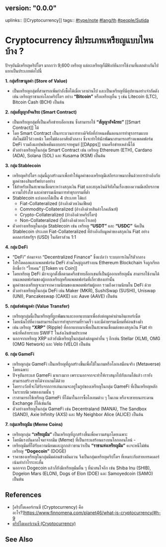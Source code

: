 ## version: "0.0.0"
uplinks:: [[Cryptocurrency]]
tags:: [](app://obsidian.md/index.html#type/note)[#type/note](app://obsidian.md/index.html#type/note) [](app://obsidian.md/index.html#lang/th)[#lang/th](app://obsidian.md/index.html#lang/th) [](app://obsidian.md/index.html#people/Sutida)[#people/Sutida](app://obsidian.md/index.html#people/Sutida)

# Cryptocurrency มีประเภทเหรียญแบบไหนบ้าง ?
ปัจจุบันมีเหรียญคริปโตฯ มากกว่า 9,600 เหรียญ แต่ละเหรียญก็มีฟังก์ชันการใช้งานที่แตกต่างกันไป แยกเป็นประเภทต่อไปนี้

**1. กลุ่มรักษามูลค่า (Store of Value)**
- เป็นเหรียญกลุ่มที่สามารถเพิ่มกำลังซื้อได้เมื่อเวลาผ่านไป และเป็นเหรียญที่มีอุปทานอย่างจำกัดดังเช่น เหรียญราชาแห่งโลกคริปโตฯ อย่าง **“Bitcoin”** หรือเหรียญอื่น ๆ เช่น Litecoin (LTC), Bitcoin Cash (BCH) เป็นต้น

**2. กลุ่มสัญญาอัจฉริยะ (Smart Contract)**
- เป็นเหรียญกลุ่มที่เป็นเครือข่ายบล็อกเชน ซึ่งสามารถใช้ **“สัญญาอัจฉิรยะ”** [[Smart Contract]] ได้ 
- โดย Smart Contract เป็นกระบวนการทางดิจิทัลที่กำหนดขั้นตอนการทำธุรกรรมแบบอัตโนมัติไว้ล่วงหน้า โดยไม่ต้องอาศัยตัวกลาง ซึ่งจะทำให้นักพัฒนาสามารถสร้างแพลตฟอร์ม DeFi รวมถึงแอปพลิเคชันแบบกระจายศูนย์ [[DApps]] บนเครือข่ายเหล่านี้ได้
- ตัวอย่างเหรียญในกลุ่ม Smart Contract เช่น เหรียญ Ethereum (ETH), Cardano (ADA), Solana (SOL) และ Kusama (KSM) เป็นต้น

**3. กลุ่ม Stablecoin**
- เหรียญคริปโตฯ กลุ่มนี้ถูกสร้างมาเพื่อทำให้มูลค่าของเหรียญมีเสถียรภาพมากขึ้นด้วยการอ้างอิงกับมูลค่าของสินทรัพย์บางอย่าง 
- ใช้สำหรับเป็นสะพานเชื่อมระหว่างสกุลเงิน Fiat และสกุลเงินดิจิทัลในเรื่องของความมีเสถียรภาพ ความโปร่งใส และค่าธรรมเนียมการทำธุรกรรมที่ต่ำ
- Stablecoin แบ่งออกได้เป็น 4 ประเภท ได้แก่ 
	- Fiat-Collateralized (อ้างอิงด้วยเงินเฟียต)
	-  Commodity-Collateralized (อ้างอิงด้วยสินค้าโภคภัณฑ์) 
	- Crypto-Collateralized (อ้างอิงด้วยคริปโตฯ) 
	-  Non-Collateralized (ไม่อ้างอิงด้วยอะไรเลย)
- ตัวอย่างเหรียญในกลุ่ม Stablecoin เช่น เหรียญ **“USDT”** และ **“USDC”** จัดเป็น Stablecoin ประเภท Fiat-Collateralized ที่อ้างอิงกับมูลค่าของสกุลเงิน Fiat อย่างดอลลาร์สหรัฐฯ (USD) ในอัตราส่วน 1:1

**4. กลุ่ม DeFi**
- “DeFi” ย่อมาจาก “Decentralized Finance” ซึ่งแปลว่า ระบบการเงินไร้ตัวกลาง 
- โปรโตคอลและแพลตฟอร์ม DeFi ส่วนใหญ่ถูกสร้างบน Ethereum Blockchain จึงถูกเรียกอีกชื่อว่า “โทเคน” [[Token vs Coin]] 
- โดยเหรียญ DeFi มักจะถูกตั้งชื่อตามเครือข่ายบล็อกเชนที่เป็นผู้ออกเหรียญนั้น สามารถใช้งานได้บนแพลตฟอร์มของผู้ออกเหรียญหรือแพลตฟอร์มที่เกี่ยวข้องเท่านั้น 
- มูลค่าของเหรียญจะมาจากความนิยมของแพลตฟอร์มผู้ออก รวมถึงความนิยมใน DeFi ด้วย
- ตัวอย่างเหรียญในกลุ่ม DeFi เช่น Maker (MKR), SushiSwap (SUSHI), Uniswap (UNI), Pancakeswap (CAKE) และ Aave (AAVE) เป็นต้น

**5. กลุ่มส่งต่อมูลค่า (Value Transfer)**
- เหรียญกลุ่มนี้เป็นเหรียญที่ถูกพัฒนาและออกแบบมาเพื่อส่งต่อมูลค่าผ่านอินเทอร์เน็ต 
- โดยเน้นไปที่ความสามารถในการทำธุรกรรมที่รวดเร็ว และมีค่าธรรมเนียมที่ค่อนข้างต่ำ 
- เช่น เหรียญ **“XRP”** (Ripple) ที่ออกแบบมาเพื่อเป็นสะพานเชื่อมต่อของสกุลเงิน Fiat ทำหน้าที่คล้ายระบบ SWIFT ในส่งเงินข้ามประเทศ
- นอกจากเหรียญ XRP แล้วยังมีเหรียญในกลุ่มส่งต่อมูลค่าอื่น ๆ อีกเช่น Stellar (XLM), OMG (OMG Network) และ Velo (VELO) เป็นต้น

**6. กลุ่ม GameFi**
- เหรียญกลุ่ม GameFi เป็นเหรียญที่ถูกสร้างขึ้นเพื่อใช้ในเกมหรือโลกเสมือนจริง (Metaverse) โดยเฉพาะ 
- ปัจจุบันกระแส GameFi มาแรงมาก เพราะนอกจากจะทำให้เราสนุกไปกับเกมได้แล้ว เรายังสามารถสร้างรายได้จากเกมได้ด้วย 
- โดยรางวัลที่จะได้รับจากการเล่นเกมจะอยู่ในรูปของเหรียญในกลุ่ม GameFi ที่เป็นเหรียญหลักในระบบนิเวศของเกมนั้น ๆ
-  เราสามารถใช้เหรียญ GameFi ที่ได้มาในการซื้อไอเทมต่าง ๆ ในเกม หรือจะขายบนกระดาน Exchange ก็ได้เช่นกัน
- ตัวอย่างเหรียญในกลุ่ม GameFi เช่น Decentraland (MANA), The Sandbox (SAND), Axie Infinity (AXS) และ My Neighbor Alice (ALICE) เป็นต้น

**7. กลุ่มเหรียญมีม (Meme Coins)**
- เหรียญกลุ่ม **“เหรียญมีม”** เป็นเหรียญที่ถูกสร้างขึ้นเพื่อความสนุกโดยเฉพาะ 
- โดยมีแรงบันดาลใจมาจากมีม (Meme) ที่เป็นกระแสร้อนแรงบนโลกออนไลน์ -
- เหรียญมีมที่ได้รับความนิยมและถูกกล่าวขานว่าเป็น **“ราชาแห่งเหรียญมีม”** คงจะหนีไม่พ้นเหรียญ **“Dogecoin”** (DOGE) 
-  ราคาของเหรียญในกลุ่มมีมค่อนข้างผันผวน จึงเป็นกลุ่มเหรียญคริปโตฯ ที่เหมาะกับสายเทรดเดอร์ เน้นทำกำไรระยะสั้น
- นอกจาก Dogecoin แล้วก็ยังมีเหรียญมีมอื่น ๆ ที่น่าสนใจอีก เช่น Shiba Inu (SHIB), Dogelon Mars (ELON), Dogs of Elon (DOE) และ Samoyedcoin (SAMO) เป็นต้น

## References
- [คริปโตเคอร์เรนซี (Cryptocurrency) คืออะไร?]https://www.finnomena.com/planet46/what-is-cryptocurrency/#h-9
- [คริปโตเคอร์เรนซี (Cryptocurrency)](https://zipmex.com/th/learn/what-is-cryptocurrency/)

## See Also